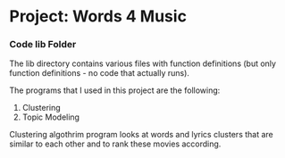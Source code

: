 # Project: Words 4 Music

### Code lib Folder

The lib directory contains various files with function definitions (but only function definitions - no code that actually runs).

The programs that I used in this project are the following:

1. Clustering
2. Topic Modeling
  
Clustering algothrim program looks at words and lyrics clusters that are similar to each other and to rank these movies according. 
